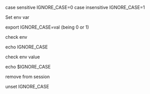 case sensitive
IGNORE_CASE=0
case insensitive
IGNORE_CASE=1

Set env var

export IGNORE_CASE=val (being 0 or 1)

check env

echo IGNORE_CASE

check env value

echo $IGNORE_CASE

remove from session

unset IGNORE_CASE